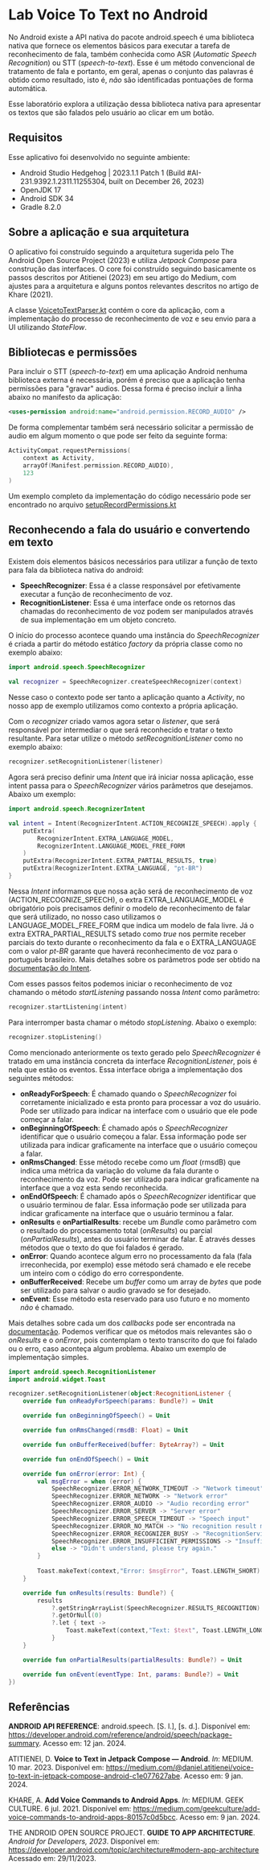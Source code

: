 # Lab Voice To Text no Android

No Android existe a API nativa do pacote android.speech é uma biblioteca nativa que fornece os elementos básicos para executar a tarefa de reconhecimento de fala, também conhecida como ASR (*Automatic Speech Recognition*) ou STT (*speech-to-text*). Esse é um método convencional de tratamento de fala e portanto, em geral, apenas o conjunto das palavras é obtido como resultado, isto é, *não* são identificadas pontuações de forma automática.

Esse laboratório explora a utilização dessa biblioteca nativa para apresentar os textos que são falados pelo usuário ao clicar em um botão.

## Requisitos

Esse aplicativo foi desenvolvido no seguinte ambiente:

- Android Studio Hedgehog | 2023.1.1 Patch 1 (Build #AI-231.9392.1.2311.11255304, built on December 26, 2023)
- OpenJDK 17
- Android SDK 34
- Gradle 8.2.0

## Sobre a aplicação e sua arquitetura

O aplicativo foi construído seguindo a arquitetura sugerida pelo The Android Open Source Project (2023) e utiliza *Jetpack Compose* para construção das interfaces. O core foi construído seguindo basicamente os passos descritos por Atitienei (2023) em seu artigo do Medium, com ajustes para a arquitetura e alguns pontos relevantes descritos no artigo de Khare (2021).

A classe [VoicetoTextParser.kt](app/src/main/java/lab/voicetotext/data/VoiceToTextParser.kt) contém o core da aplicação, com a implementação do processo de reconhecimento de voz e seu envio para a UI utilizando *StateFlow*.

## Bibliotecas e permissões

Para incluir o STT (*speech-to-text*) em uma aplicação Android nenhuma biblioteca externa é necessária, porém é preciso que a aplicação tenha permissões para "gravar" audios. Dessa forma é preciso incluir a linha abaixo no manifesto da aplicação:

``` XML
<uses-permission android:name="android.permission.RECORD_AUDIO" />
```

De forma complementar também será necessário solicitar a permissão de audio em algum momento o que pode ser feito da seguinte forma:

```Kotlin
ActivityCompat.requestPermissions(
    context as Activity,
    arrayOf(Manifest.permission.RECORD_AUDIO),
    123
)
```

Um exemplo completo da implementação do código necessário pode ser encontrado no arquivo [setupRecordPermissions.kt](app\src\main\java\lab\voicetotext\utils\setupRecordPermissions.kt)

## Reconhecendo a fala do usuário e convertendo em texto

Existem dois elementos básicos necessários para utilizar a função de texto para fala da biblioteca nativa do android:

- **SpeechRecognizer**: Essa é a classe responsável por efetivamente executar a função de reconhecimento de voz.
- **RecognitionListener**: Essa é uma interface onde os retornos das chamadas do reconhecimento de voz podem ser manipulados através de sua implementação em um objeto concreto.

O início do processo acontece quando uma instância do *SpeechRecognizer* é criada a partir do método estático *factory* da própria classe como no exemplo abaixo:

```Kotlin
import android.speech.SpeechRecognizer

val recognizer = SpeechRecognizer.createSpeechRecognizer(context)
```

Nesse caso o contexto pode ser tanto a aplicação quanto a *Activity*, no nosso app de exemplo utilizamos como contexto a própria aplicação.

Com o *recognizer* criado vamos agora setar o *listener*, que será responsável por intermediar o que será reconhecido e tratar o texto resultante. Para setar utilize o método *setRecognitionListener* como no exemplo abaixo:

```Kotlin
recognizer.setRecognitionListener(listener)
```

Agora será preciso definir uma *Intent* que irá iniciar nossa aplicação, esse intent passa para o *SpeechRecognizer* vários parâmetros que desejamos. Abaixo um exemplo:

```Kotlin
import android.speech.RecognizerIntent

val intent = Intent(RecognizerIntent.ACTION_RECOGNIZE_SPEECH).apply {
    putExtra(
        RecognizerIntent.EXTRA_LANGUAGE_MODEL,
        RecognizerIntent.LANGUAGE_MODEL_FREE_FORM
    )
    putExtra(RecognizerIntent.EXTRA_PARTIAL_RESULTS, true)
    putExtra(RecognizerIntent.EXTRA_LANGUAGE, "pt-BR")
}
```

Nessa *Intent* informamos que nossa ação será de reconhecimento de voz (ACTION_RECOGNIZE_SPEECH), o extra EXTRA_LANGUAGE_MODEL é obrigatório pois precisamos definir o modelo de reconhecimento de falar que será utilizado, no nosso caso utilizamos o LANGUAGE_MODEL_FREE_FORM que indica um modelo de fala livre. Já o extra EXTRA_PARTIAL_RESULTS setado como *true* nos permite receber parciais do texto durante o reconhecimento da fala e o EXTRA_LANGUAGE com o valor *pt-BR* garante que haverá reconhecimento de voz para o português brasileiro. Mais detalhes sobre os parâmetros pode ser obtido na [documentação do Intent](https://developer.android.com/reference/android/speech/RecognizerIntent#ACTION_RECOGNIZE_SPEECH).

Com esses passos feitos podemos iniciar o reconhecimento de voz chamando o método *startListening* passando nossa *Intent* como parâmetro:

```Kotlin
recognizer.startListening(intent)
```

Para interromper basta chamar o método *stopListening*. Abaixo o exemplo:

```Kotlin
recognizer.stopListening()
```

Como mencionado anteriormente os texto gerado pelo *SpeechRecognizer* é tratado em uma instância concreta da interface *RecognitionListener*, pois é nela que estão os eventos. Essa interface obriga a implementação dos seguintes métodos:

- **onReadyForSpeech**: É chamado quando o *SpeechRecognizer* foi corretamente inicializado e esta pronto para processar a voz do usuário. Pode ser utilizado para indicar na interface com o usuário que ele pode começar a falar.
- **onBeginningOfSpeech**: É chamado após o *SpeechRecognizer* identificar que o usuário começou a falar. Essa informação pode ser utilizada para indicar graficamente na interface que o usuário começou a falar.
- **onRmsChanged**: Esse método recebe como um *float* (rmsdB) que indica uma métrica da variação do volume da fala durante o reconhecimento da voz. Pode ser utilizado para indicar graficamente na interface que a voz esta sendo reconhecida.
- **onEndOfSpeech**: É chamado após o *SpeechRecognizer* identificar que o usuário terminou de falar. Essa informação pode ser utilizada para indicar graficamente na interface que o usuário terminou a falar.
- **onResults** e **onPartialResults**: recebe um *Bundle* como parâmetro com o resultado do processamento total (*onResults*) ou parcial (*onPartialResults*), antes do usuário terminar de falar. É através desses métodos que o texto do que foi falados é gerado.
- **onError**: Quando acontece algum erro no processamento da fala (fala irreconhecida, por exemplo) esse método será chamado e ele recebe um inteiro com o código do erro correspondente.
- **onBufferReceived**: Recebe um *buffer* como um array de *bytes* que pode ser utilizado para salvar o audio gravado se for desejado.
- **onEvent**: Esse método esta reservado para uso futuro e no momento *não* é chamado.

Mais detalhes sobre cada um dos *callbacks* pode ser encontrada na [documentação](https://developer.android.com/reference/android/speech/RecognitionListener). Podemos verificar que os métodos mais relevantes são o *onResults* e o *onError*, pois contemplam o texto transcrito do que foi falado ou o erro, caso aconteça algum problema. Abaixo um exemplo de implementação simples.

```Kotlin
import android.speech.RecognitionListener
import android.widget.Toast

recognizer.setRecognitionListener(object:RecognitionListener {
    override fun onReadyForSpeech(params: Bundle?) = Unit

    override fun onBeginningOfSpeech() = Unit

    override fun onRmsChanged(rmsdB: Float) = Unit

    override fun onBufferReceived(buffer: ByteArray?) = Unit

    override fun onEndOfSpeech() = Unit

    override fun onError(error: Int) {
        val msgError = when (error) {
            SpeechRecognizer.ERROR_NETWORK_TIMEOUT -> "Network timeout"
            SpeechRecognizer.ERROR_NETWORK -> "Network error"
            SpeechRecognizer.ERROR_AUDIO -> "Audio recording error"
            SpeechRecognizer.ERROR_SERVER -> "Server error"
            SpeechRecognizer.ERROR_SPEECH_TIMEOUT -> "Speech input"
            SpeechRecognizer.ERROR_NO_MATCH -> "No recognition result matched."
            SpeechRecognizer.ERROR_RECOGNIZER_BUSY -> "RecognitionService busy"
            SpeechRecognizer.ERROR_INSUFFICIENT_PERMISSIONS -> "Insufficient permissions"
            else -> "Didn't understand, please try again."
        }
        
        Toast.makeText(context,"Error: $msgError", Toast.LENGTH_SHORT).show()
    }

    override fun onResults(results: Bundle?) {
        results
            ?.getStringArrayList(SpeechRecognizer.RESULTS_RECOGNITION)
            ?.getOrNull(0)
            ?.let { text ->
                Toast.makeText(context,"Text: $text", Toast.LENGTH_LONG).show()
            }
    }

    override fun onPartialResults(partialResults: Bundle?) = Unit

    override fun onEvent(eventType: Int, params: Bundle?) = Unit
})
```

## Referências

**ANDROID API REFERENCE**: android.speech. [S. l.], [s. d.]. Disponível em: https://developer.android.com/reference/android/speech/package-summary. Acesso em: 12 jan. 2024.

ATITIENEI, D. **Voice to Text in Jetpack Compose — Android**. *In*: MEDIUM. 10 mar. 2023. Disponível em: <https://medium.com/@daniel.atitienei/voice-to-text-in-jetpack-compose-android-c1e077627abe>. Acesso em: 9 jan. 2024.

KHARE, A. **Add Voice Commands to Android Apps**. *In*: MEDIUM. GEEK CULTURE. 6 jul. 2021. Disponível em: <https://medium.com/geekculture/add-voice-commands-to-android-apps-80157c0d5bcc>. Acesso em: 9 jan. 2024.

THE ANDROID OPEN SOURCE PROJECT. **GUIDE TO APP ARCHITECTURE**. *Android for Developers, 2023*. Disponível em: <https://developer.android.com/topic/architecture#modern-app-architecture> Acessado em: 29/11/2023.

